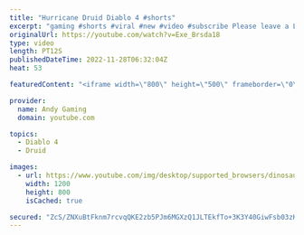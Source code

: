 ```yaml
---
title: "Hurricane Druid Diablo 4 #shorts"
excerpt: "gaming #shorts #viral #new #video #subscribe Please leave a Like & Subscribe, it helps the channel grow!"
originalUrl: https://youtube.com/watch?v=Exe_Brsda18
type: video
length: PT12S
publishedDateTime: 2022-11-28T06:32:04Z
heat: 53

featuredContent: "<iframe width=\"800\" height=\"500\" frameborder=\"0\" src=\"https://www.youtube.com/embed/Exe_Brsda18\" allow=\"accelerometer; autoplay; encrypted-media; gyroscope; picture-in-picture\" allowfullscreen></iframe>"

provider:
  name: Andy Gaming
  domain: youtube.com

topics:
  - Diablo 4
  - Druid

images:
  - url: https://www.youtube.com/img/desktop/supported_browsers/dinosaur.png
    width: 1200
    height: 800
    isCached: true

secured: "ZcS/ZNXuBtFknm7rcvqQKE2zb5PJm6MGXzQ1JLTEkfTo+3K3Y40GiwFsb03zKUByl8ZKZsuB0CNpFARg/OqFC5JlQA9A+g5EcOj4acCxKtMJ6olghuFrEBCNS8FnnQ1qXtX1/Ep8KsimT67dSZ41RtDXODtdCiRZDzYuyRYuYkjykJJEI2BmPGExnDmGxeZFZV6CLDF86tSUxWjEQau3F/XHtOh76D00758Mmey5//WwQ2pMeoBYXI8xrc0qNOupsK2/S4ja493BQPnaPfRSG/T7MuXsIAd9/PrqiYM/nSNq6dmt7XY+dNbAE7AE0CO7E3haJo+NK8wXxgjc3CoyMbsVXIHvOmPatauDZ0Be7LmZLDekN7KNgDLkeNFBwyCaSQb8MsI5QqJn6MCDH83kVFZgVcXdZY1wjVomsDc7EuE=;TVzACULZybBKj2Kcso+GYg=="
---
```


